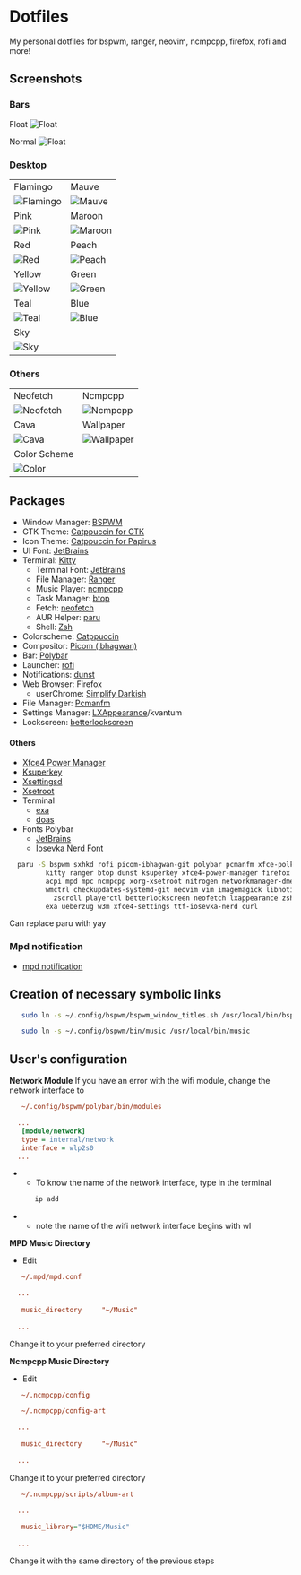 # Dotfiles
My personal dotfiles for bspwm, ranger, neovim, ncmpcpp, firefox, rofi and more!

## Screenshots
### Bars
Float
![Float](https://raw.githubusercontent.com/MoisesMP/dotfiles/main/Screenshots/bar-float.png)

Normal
![Float](https://raw.githubusercontent.com/MoisesMP/dotfiles/main/Screenshots/bar-normal.png)

### Desktop
|  |  |
|-|-|
|Flamingo|Mauve|
| ![Flamingo](https://raw.githubusercontent.com/MoisesMP/dotfiles/main/Screenshots/Flamingo.png) | ![Mauve](https://raw.githubusercontent.com/MoisesMP/dotfiles/main/Screenshots/Mauve.png) |
|Pink|Maroon|
| ![Pink](https://raw.githubusercontent.com/MoisesMP/dotfiles/main/Screenshots/Pink.png) | ![Maroon](https://raw.githubusercontent.com/MoisesMP/dotfiles/main/Screenshots/Maroon.png) |
|Red|Peach|
| ![Red](https://raw.githubusercontent.com/MoisesMP/dotfiles/main/Screenshots/Red.png) | ![Peach](https://raw.githubusercontent.com/MoisesMP/dotfiles/main/Screenshots/Peach.png) |
|Yellow|Green|
| ![Yellow](https://raw.githubusercontent.com/MoisesMP/dotfiles/main/Screenshots/Yellow.png) | ![Green](https://raw.githubusercontent.com/MoisesMP/dotfiles/main/Screenshots/Green.png) |
|Teal|Blue|
| ![Teal](https://raw.githubusercontent.com/MoisesMP/dotfiles/main/Screenshots/Teal.png) | ![Blue](https://raw.githubusercontent.com/MoisesMP/dotfiles/main/Screenshots/Blue.png) |
|Sky|  |
| ![Sky](https://raw.githubusercontent.com/MoisesMP/dotfiles/main/Screenshots/Sky.png) |  |

### Others
|  |  |
|-|-|
|Neofetch|Ncmpcpp|
| ![Neofetch](https://raw.githubusercontent.com/MoisesMP/dotfiles/main/Screenshots/Neofetch.png) | ![Ncmpcpp](https://raw.githubusercontent.com/MoisesMP/dotfiles/main/Screenshots/Ncmpcpp.png) |
|Cava|Wallpaper|
| ![Cava](https://raw.githubusercontent.com/MoisesMP/dotfiles/main/Screenshots/Cava.png) | ![Wallpaper](https://raw.githubusercontent.com/MoisesMP/dotfiles/main/Screenshots/Wallpaper.png) |
|Color Scheme| |
| ![Color](https://raw.githubusercontent.com/MoisesMP/dotfiles/main/Screenshots/Color.png) |  |

## Packages
- Window Manager: [BSPWM](https://github.com/baskerville/bspwm) 
- GTK Theme: [Catppuccin for GTK](https://github.com/catppuccin/gtk)
- Icon Theme: [Catppuccin for Papirus](https://github.com/catppuccin/papirus-folders)
- UI Font: [JetBrains](https://www.jetbrains.com/es-es/lp/mono/) 
- Terminal: [Kitty](https://sw.kovidgoyal.net/kitty/) 
   - Terminal Font: [JetBrains](https://www.jetbrains.com/es-es/lp/mono/) 
   - File Manager: [Ranger](https://github.com/ranger/ranger) 
   - Music Player: [ncmpcpp](https://rybczak.net/ncmpcpp/) 
   - Task Manager: [btop](https://github.com/aristocratos/btop) 
   - Fetch: [neofetch](https://github.com/dylanaraps/neofetch) 
   - AUR Helper: [paru](https://github.com/Morganamilo/paru) 
   - Shell: [Zsh](https://www.zsh.org/)   
- Colorscheme: [Catppuccin](https://github.com/catppuccin/catppuccin) 
- Compositor: [Picom (ibhagwan)](https://github.com/ibhagwan/picom) 
- Bar: [Polybar](https://github.com/polybar/polybar) 
- Launcher: [rofi](https://github.com/davatorium/rofi)
- Notifications: [dunst](https://dunst-project.org/)
- Web Browser: Firefox
  - userChrome: [Simplify Darkish](https://github.com/CristianDragos/FirefoxThemes)  
- File Manager: [Pcmanfm](https://wiki.lxde.org/en/PCManFM) 
- Settings Manager: [LXAppearance](https://wiki.lxde.org/en/LXAppearance)/kvantum
- Lockscreen: [betterlockscreen](https://github.com/betterlockscreen/betterlockscreen) 
#### Others
- [Xfce4 Power Manager](https://docs.xfce.org/xfce/xfce4-power-manager/start)
- [Ksuperkey](https://github.com/hanschen/ksuperkey)
- [Xsettingsd](https://github.com/derat/xsettingsd)
- [Xsetroot](https://www.x.org/archive/X11R7.5/doc/man/man1/xsetroot.1.html)
- Terminal
   - [exa](https://github.com/ogham/exa)
   - [doas](https://github.com/slicer69/doas)
- Fonts Polybar
   - [JetBrains](https://www.jetbrains.com/es-es/lp/mono/)
   - [Iosevka Nerd Font](https://github.com/ryanoasis/nerd-fonts)
 
 
 ```sh
   paru -S bspwm sxhkd rofi picom-ibhagwan-git polybar pcmanfm xfce-polkit       \
          kitty ranger btop dunst ksuperkey xfce4-power-manager firefox          \
          acpi mpd mpc ncmpcpp xorg-xsetroot nitrogen networkmanager-dmenu-git   \
          wmctrl checkupdates-systemd-git neovim vim imagemagick libnotify xclip \
            zscroll playerctl betterlockscreen neofetch lxappearance zsh cava    \
          exa ueberzug w3m xfce4-settings ttf-iosevka-nerd curl 
```
Can replace paru with yay

### Mpd notification

- [mpd notification](https://github.com/eworm-de/mpd-notification)


## Creation of necessary symbolic links
```sh
   sudo ln -s ~/.config/bspwm/bspwm_window_titles.sh /usr/local/bin/bspwm_window_title  - no longer required 
```


```sh
   sudo ln -s ~/.config/bspwm/bin/music /usr/local/bin/music
```

## User's configuration
**Network Module**
If you have an error with the wifi module, change the network interface to
```cfg
   ~/.config/bspwm/polybar/bin/modules
```
```cfg
  ...
   [module/network]
   type = internal/network
   interface = wlp2s0
  ...
 ```

   - - To know the name of the network interface, type in the terminal
      ```sh
         ip add
      ```
   - - note the name of the wifi network interface begins with wl

**MPD Music Directory**
- Edit
```cfg
   ~/.mpd/mpd.conf
```
```cfg
  ...
  
   music_directory     "~/Music"
  
  ...
 ```
Change it to your preferred directory

**Ncmpcpp Music Directory**
- Edit
```cfg
   ~/.ncmpcpp/config
```
```cfg
   ~/.ncmpcpp/config-art
```
```cfg
  ...
  
   music_directory     "~/Music"
  
  ...
 ```
 Change it to your preferred directory
```cfg
   ~/.ncmpcpp/scripts/album-art
```
```cfg
  ...
  
   music_library="$HOME/Music"
  
  ...
 ```
 Change it with the same directory of the previous steps
